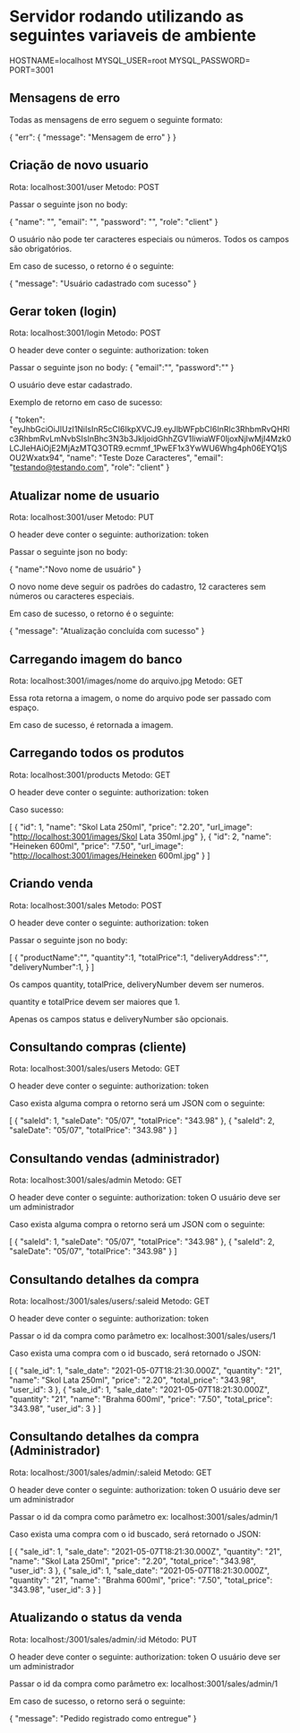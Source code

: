 # Servidor rodando utilizando as seguintes variaveis de ambiente

HOSTNAME=localhost
MYSQL_USER=root
MYSQL_PASSWORD=
PORT=3001

## Mensagens de erro

Todas as mensagens de erro seguem o seguinte formato:

{
  "err": {
    "message": "Mensagem de erro"
  }
}

## Criação de novo usuario

Rota: localhost:3001/user
Metodo: POST

Passar o seguinte json no body:

{
 "name": "",
 "email": "",
 "password": "",
 "role": "client"
}

O usuário não pode ter caracteres especiais ou números.
Todos os campos são obrigatórios.

Em caso de sucesso, o retorno é o seguinte:

{
  "message": "Usuário cadastrado com sucesso"
}

## Gerar token (login)

Rota: localhost:3001/login
Metodo: POST

O header deve conter o seguinte:
authorization: token

Passar o seguinte json no body:
{
 "email":"",
 "password":""
}

O usuário deve estar cadastrado.

Exemplo de retorno em caso de sucesso:

{
  "token": "eyJhbGciOiJIUzI1NiIsInR5cCI6IkpXVCJ9.eyJlbWFpbCI6InRlc3RhbmRvQHRlc3RhbmRvLmNvbSIsInBhc3N3b3JkIjoidGhhZGV1IiwiaWF0IjoxNjIwMjI4Mzk0LCJleHAiOjE2MjAzMTQ3OTR9.ecmmf_1PwEF1x3YwWU6Whg4ph06EYQ1jSOU2Wxatx94",
  "name": "Teste Doze Caracteres",
  "email": "testando@testando.com",
  "role": "client"
}

## Atualizar nome de usuario

Rota: localhost:3001/user
Metodo: PUT

O header deve conter o seguinte:
authorization: token

Passar o seguinte json no body:

{
  "name":"Novo nome de usuário"
}

O novo nome deve seguir os padrões do cadastro, 12 caracteres sem números ou caracteres especiais.

Em caso de sucesso, o retorno é o seguinte:

{
  "message": "Atualização concluída com sucesso"
}

## Carregando imagem do banco

Rota: localhost:3001/images/nome do arquivo.jpg
Metodo: GET

Essa rota retorna a imagem, o nome do arquivo pode ser passado com espaço.

Em caso de sucesso, é retornada a imagem.

## Carregando todos os produtos

Rota: localhost:3001/products
Metodo: GET

O header deve conter o seguinte:
authorization: token

Caso sucesso:

[
  {
    "id": 1,
    "name": "Skol Lata 250ml",
    "price": "2.20",
    "url_image": "<http://localhost:3001/images/Skol> Lata 350ml.jpg"
  },
  {
    "id": 2,
    "name": "Heineken 600ml",
    "price": "7.50",
    "url_image": "<http://localhost:3001/images/Heineken> 600ml.jpg"
  }
]

## Criando venda

Rota: localhost:3001/sales
Metodo: POST

O header deve conter o seguinte:
authorization: token

Passar o seguinte json no body:

[
  {
  "productName":"",
  "quantity":1,
  "totalPrice":1,
  "deliveryAddress":"",
  "deliveryNumber":1,
  }
]

Os campos quantity, totalPrice, deliveryNumber devem ser numeros.

quantity e totalPrice devem ser maiores que 1.

Apenas os campos status e deliveryNumber são opcionais.

## Consultando compras (cliente)

Rota: localhost:3001/sales/users
Metodo: GET

O header deve conter o seguinte:
authorization: token

Caso exista alguma compra o retorno será um JSON com o seguinte:

[
  {
    "saleId": 1,
    "saleDate": "05/07",
    "totalPrice": "343.98"
  },
  {
    "saleId": 2,
    "saleDate": "05/07",
    "totalPrice": "343.98"
  }
]

## Consultando vendas (administrador)

Rota: localhost:3001/sales/admin
Metodo: GET

O header deve conter o seguinte:
authorization: token
O usuário deve ser um administrador

Caso exista alguma compra o retorno será um JSON com o seguinte:

[
  {
    "saleId": 1,
    "saleDate": "05/07",
    "totalPrice": "343.98"
  },
  {
    "saleId": 2,
    "saleDate": "05/07",
    "totalPrice": "343.98"
  }
]

## Consultando detalhes da compra

Rota: localhost:/3001/sales/users/:saleid
Metodo: GET

O header deve conter o seguinte:
authorization: token

Passar o id da compra como parâmetro ex: localhost:3001/sales/users/1

Caso exista uma compra com o id buscado, será retornado o JSON:

[
  {
    "sale_id": 1,
    "sale_date": "2021-05-07T18:21:30.000Z",
    "quantity": "21",
    "name": "Skol Lata 250ml",
    "price": "2.20",
    "total_price": "343.98",
    "user_id": 3
  },
  {
    "sale_id": 1,
    "sale_date": "2021-05-07T18:21:30.000Z",
    "quantity": "21",
    "name": "Brahma 600ml",
    "price": "7.50",
    "total_price": "343.98",
    "user_id": 3
  }
]

## Consultando detalhes da compra (Administrador)

Rota: localhost:/3001/sales/admin/:saleid
Metodo: GET

O header deve conter o seguinte:
authorization: token
O usuário deve ser um administrador

Passar o id da compra como parâmetro ex: localhost:3001/sales/admin/1

Caso exista uma compra com o id buscado, será retornado o JSON:

[
  {
    "sale_id": 1,
    "sale_date": "2021-05-07T18:21:30.000Z",
    "quantity": "21",
    "name": "Skol Lata 250ml",
    "price": "2.20",
    "total_price": "343.98",
    "user_id": 3
  },
  {
    "sale_id": 1,
    "sale_date": "2021-05-07T18:21:30.000Z",
    "quantity": "21",
    "name": "Brahma 600ml",
    "price": "7.50",
    "total_price": "343.98",
    "user_id": 3
  }
]

## Atualizando o status da venda

Rota: localhost:/3001/sales/admin/:id
Método: PUT

O header deve conter o seguinte:
authorization: token
O usuário deve ser um administrador

Passar o id da compra como parâmetro ex: localhost:3001/sales/admin/1

Em caso de sucesso, o retorno será o seguinte:

{
  "message": "Pedido registrado como entregue"
}
